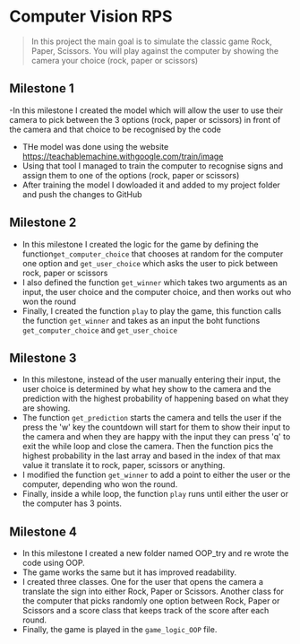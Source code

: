 # Computer Vision RPS
>In this project the main goal is to simulate the classic game Rock, Paper, Scissors. You will play against the computer by showing the camera your choice (rock, paper or scissors)

## Milestone 1

-In this milestone I created the model which will allow the user to use their camera to pick between the 3 options (rock, paper or scissors) in front of the camera and that choice to be recognised by the code
- THe model was done using the website https://teachablemachine.withgoogle.com/train/image
- Using that tool I managed to train the computer to recognise signs and assign them to one of the options (rock, paper or scissors)
- After training the model I dowloaded it and added to my project folder and push the changes to GitHub

## Milestone 2

- In this milestone I created the logic for the game by defining the function`get_computer_choice` that chooses at random for the computer one option and `get_user_choice` which asks the user to pick between rock, paper or scissors
- I also defined the function `get_winner` which takes two arguments as an input, the user choice and the computer choice, and then works out who won the round
- Finally, I created the function `play` to play the game, this function calls the function `get_winner` and takes as an input the boht functions `get_computer_choice` and `get_user_choice`

## Milestone 3

- In this milestone, instead of the user manually entering their input, the user choice is determined by what hey show to the camera and the prediction with the highest probability of happening based on what they are showing.
- The function `get_prediction` starts the camera and tells the user if the press the 'w' key the countdown will start for them to show their input to the camera and when they are happy with the input they can press 'q' to exit the while loop and close the camera. Then the function pics the highest probability in the last array and based in the index of that max value it translate it to rock, paper, scissors or anything.
- I modified the function `get_winner` to add a point to either the user or the computer, depending who won the round.
- Finally, inside a while loop, the function `play` runs until either the user or the computer has 3 points.

## Milestone 4

- In this milestone I created a new folder named OOP_try and re wrote the code using OOP.
- The game works the same but it has improved readability.
- I created three classes. One for the user that opens the camera a translate the sign into either Rock, Paper or Scissors.
Another class for the computer that picks randomly one option between Rock, Paper or Scissors and a score class that keeps track of the score after each round.
- Finally, the game is played in the `game_logic_OOP` file.